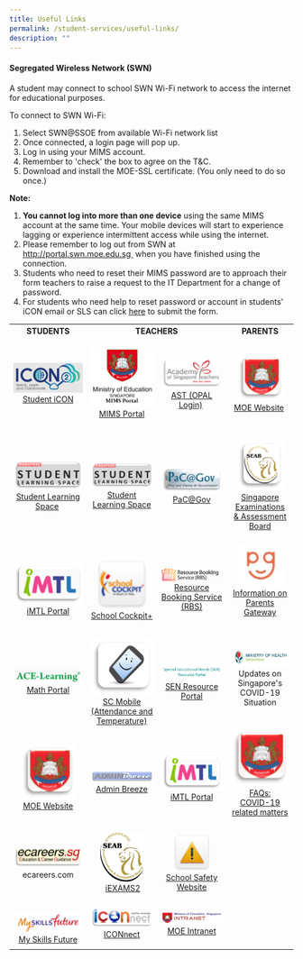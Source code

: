 ```yaml
---
title: Useful Links
permalink: /student-services/useful-links/
description: ""
---
```

<h4><strong>Segregated Wireless Network (SWN)</strong></h4>
<p>A student may connect to school SWN Wi-Fi network to access the internet for educational purposes.</p>
<p>To connect to SWN Wi-Fi:</p>
<ol>
<li>Select SWN@SSOE from available Wi-Fi network list</li>
<li>Once connected, a login page will pop up.</li>
<li>Log in using your MIMS account.</li>
<li>Remember to 'check' the box to agree on the T&amp;C.</li>
<li>Download and install the MOE-SSL certificate. (You only need to do so once.)</li>
</ol>
<p><strong>Note:</strong></p>
<ol>
<li><strong>You cannot&nbsp;log into&nbsp;more than one device</strong>&nbsp;using the same MIMS account at the same time. Your mobile devices will start to experience lagging or experience intermittent access while using the internet.</li>
<li>Please remember to log out from SWN at <a href="http://portal.swn.moe.edu.sg/"><u>http://portal.swn.moe.edu.sg&nbsp;</u></a>&nbsp;when you have finished using the connection.</li>
<li>Students who need to reset their MIMS password are to approach their form teachers to raise a request to the&nbsp;IT&nbsp;Department for a change of password.&nbsp;</li>
<li>For students who need help to reset password or account in students' iCON email or SLS can click&nbsp;<a href="https://www.form.gov.sg/610c7f6b22cd6800125e3a6a" target=""><u>here</u></a>&nbsp;to submit the form.</li>
</ol>
<table style="margin-left: auto; margin-right: auto;">
<tbody>
<tr>
<th style="text-align: center;"><strong>STUDENTS</strong></th>
<th style="text-align: center;" colspan="2"><strong>TEACHERS</strong></th>
<th style="text-align: center;"><strong>PARENTS</strong></th>
</tr>
<tr style="text-align: center;">
<td><img style="width: 100%;" src="/images/studenticon.png" /><a href="https://workspace.google.com/dashboard">Student iCON</a></td>
<td><br /><img style="width: 100%;" src="/images/mimsportal.png" /><a href="https://mims.moe.gov.sg/" target="_blank" rel="noopener">MIMS Portal</a><br /><br /></td>
<td><img style="width: 100%;" src="/images/AST.png" /><a href="https://www.opal2.moe.edu.sg/app/index.html" target="_blank" rel="noopener">AST (OPAL Login)</a>&nbsp;</td>
<td><img style="width: 80%;" src="/images/MOE.png" /><a href="https://www.moe.gov.sg/" target="_blank" rel="noopener">MOE Website</a>&nbsp;</td>
</tr>
<tr style="text-align: center;">
<td><img style="width: 100%;" src="/images/SLS.png" /><a href="https://vle.learning.moe.edu.sg/login" target="_blank" rel="noopener">Student Learning Space</a>&nbsp;</td>
<td><img style="width: 100%;" src="/images/SLS.png" /><a href="https://vle.learning.moe.edu.sg/login" target="_blank" rel="noopener">Student Learning Space</a></td>
<td><img style="width: 100%;" src="/images/PACGOV.png" /><a href="https://pacgov.agd.gov.sg/ipac/portal/jsp/login/index1.jsp" target="_blank" rel="noopener">PaC@Gov</a></td>
<td><br /><img style="width: 80%;" src="/images/SEAB.png" /><a href="https://www.seab.gov.sg/" target="_blank" rel="noopener">Singapore Examinations<br />&amp; Assessment Board</a><br /><br /></td>
</tr>
<tr style="text-align: center;">
<td><img style="width: 100%;" src="/images/IMTL.png" /><a href="https://imtl.moe.edu.sg/cos/o.x?c=/ca7_imtl/user&amp;func=login" target="_blank" rel="noopener">iMTL Portal</a></td>
<td><img style="width: 80%;" src="/images/cockpit.png" /><a href="https://schoolcockpit.moe.gov.sg/" target="_blank" rel="noopener">School Cockpit+</a></td>
<td><img style="width: 100%;" src="/images/rbs.png" /><a href="https://rbs.avero-tech.com/" target="_blank" rel="noopener">Resource Booking Service (RBS)</a></td>
<td><img style="width: 80%;" src="/images/pg.jpg" /><br /><a href="https://pg.moe.edu.sg/faq" target="_blank" rel="noopener">Information on<br />Parents Gateway</a><br /><br /><br /></td>
</tr>
<tr style="text-align: center;">
<td><img style="width: 100%;" src="/images/ace.png" /><a href="https://www.ace-learning.com/login" target="_blank" rel="noopener">Math Portal</a></td>
<td><img style="width: 100%;" src="/images/scmobile.png" /><a href="https://scmobile.moe.edu.sg/login" target="_blank" rel="noopener">SC Mobile<br />(Attendance and Temperature)</a></td>
<td><img style="width: 100%;" src="/images/sen.png" /><a href="https://intranet.moe.gov.sg/send/Pages/SEN_Resource_Portal.aspx" target="_blank" rel="noopener">SEN Resource Portal</a></td>
<td><img style="width: 100%;" src="/images/moh.jpg" />Updates on Singapore's<br />COVID-19 Situation<br /><br /></td>
</tr>
<tr style="text-align: center;">
<td><img style="width: 80%;" src="/images/MOE.png" /><a href="https://www.moe.gov.sg/" target="_blank" rel="noopener">MOE Website</a></td>
<td><br /><img style="width: 100%;" src="/images/admin.png" /><a href="https://peicaisec.adminbreeze.com/" target="_blank" rel="noopener">Admin Breeze</a></td>
<td><img style="width: 100%;" src="/images/IMTL.png" /><a href="https://imtl.moe.edu.sg/cos/o.x?c=/ca7_imtl/user&amp;func=login" target="_blank" rel="noopener">iMTL Portal</a></td>
<td><img style="width: 100%;" src="/images/faq.png" /><br /><a href="https://www.moe.gov.sg/faqs-covid-19-infection" target="_blank" rel="noopener">FAQs:<br />COVID-19 related matters</a><br /><br /></td>
</tr>
<tr style="text-align: center;">
<td><img style="width: 100%;" src="/images/ECAREERS.png" />ecareers.com</td>
<td><img style="width: 70%;" src="/images/ixeams.jpg" />&nbsp;<a href="https://iexams.seab.gov.sg/login" target="_blank" rel="noopener">iEXAMS2</a></td>
<td><img style="width: 60%;" src="/images/ssw.png" /><a href="https://intranet.moe.gov.sg/schoolsafety/Pages/SSHB.aspx" target="_blank" rel="noopener">School Safety Website</a></td>
<td><br /><br /><br /><br /><br /><br /><br /></td>
</tr>
<tr style="text-align: center;">
<td>&nbsp;<img style="width: 100%;" src="/images/msf.png" /><a href="https://www.myskillsfuture.sg/content/student/en/secondary.html" target="_blank" rel="noopener">My Skills Future</a></td>
<td><img style="width: 100%;" src="/images/ICON.png" /><a href="https://workspace.google.com/dashboard" target="_blank" rel="noopener">ICONnect</a></td>
<td><img style="width: 100%;" src="/images/intra.jpg" /><a href="https://intranet.moe.gov.sg/" target="_blank" rel="noopener">MOE Intranet</a></td>
<td><br /><br /><br /><br /><br /></td>
</tr>
</tbody>
</table>